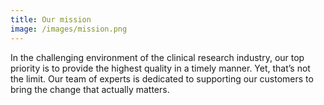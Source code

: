 ```yaml
---
title: Our mission
image: /images/mission.png
---
```

In the challenging environment of the clinical research industry, our top priority is to provide the highest quality in a timely manner. Yet, that’s not the limit. Our team of experts is dedicated to supporting our customers to bring the change that actually matters.
